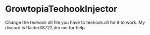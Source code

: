 # GrowtopiaTeohookInjector
Change the teohook dll file you have to teohook.dll for it to work.
My discord is Raider#8722 dm me for help.

